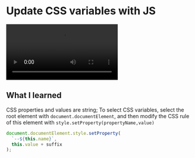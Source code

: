 # Update CSS variables with JS

![preview](preview.mov)

## What I learned

CSS properties and values are string;
To select CSS variables, select the root element with `document.documentElement`, and then modify the CSS rule of this element with `style.setProperty(propertyName,value)`

```js
document.documentElement.style.setProperty(
  `--${this.name}`,
  this.value + suffix
);
```
